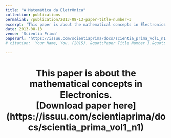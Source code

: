 ```yaml
---
title: "A Matemática da Eletrônica"
collection: publications
permalink: /publication/2013-08-13-paper-title-number-3
excerpt: 'This paper is about the mathematical concepts in Electronics.'
date: 2013-08-13
venue: 'Scientia Prima'
paperurl: 'https://issuu.com/scientiaprima/docs/scientia_prima_vol1_n1'
# citation: 'Your Name, You. (2015). &quot;Paper Title Number 3.&quot; <i>Journal 1</i>. 1(3).'

---
```


<h1 align="center">
  <a>This paper is about the mathematical concepts in Electronics. </a>
  <br/> 
  <a>[Download paper here](https://issuu.com/scientiaprima/docs/scientia_prima_vol1_n1)</a>
</h1>
